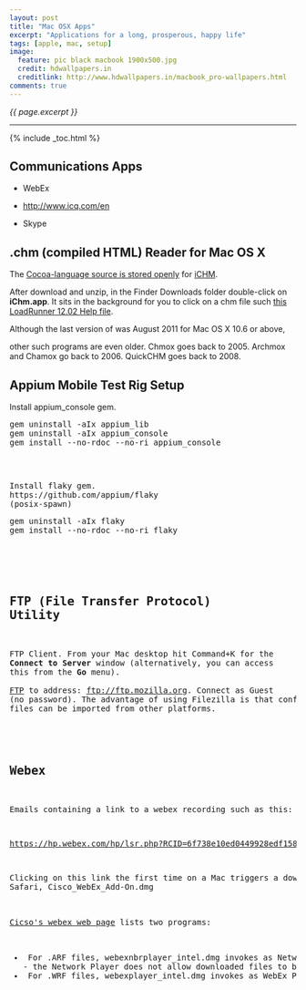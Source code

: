 ```yaml
---
layout: post
title: "Mac OSX Apps"
excerpt: "Applications for a long, prosperous, happy life"
tags: [apple, mac, setup]
image:
  feature: pic black macbook 1900x500.jpg
  credit: hdwallpapers.in
  creditlink: http://www.hdwallpapers.in/macbook_pro-wallpapers.html
comments: true
---
```

<i>{{ page.excerpt }}</i>
<hr />

{% include _toc.html %}



<a id="ComAppz"></a>

## Communications Apps

* WebEx

* http://www.icq.com/en

* Skype




<a id="chm_files"></a>

## .chm (compiled HTML) Reader for Mac OS X

The <a target="_blank" href="https://code.google.com/p/ichm/">
Cocoa-language source is stored openly</a>
for
<a target="_blank" href="http://www.macupdate.com/app/mac/28171/ichm">
iCHM</a>.

After download and unzip, in the Finder Downloads folder double-click on
<strong>iChm.app</strong>. 
It sits in the background for you to click on a chm file such
<a target="_blank" href="http://wilsonmar.com/LR/1202/help/Help.chm">
this LoadRunner 12.02 Help file</a>.

Although the last version of
was August 2011 for Mac OS X 10.6 or above,

other such programs are even older.
Chmox goes back to 2005.
Archmox and Chamox go back to 2006.
QuickCHM goes back to 2008.


<a id="AppiumSetupz"></a>

## Appium Mobile Test Rig Setup


<p class="Action">
Install appium_console gem.
<pre>
gem uninstall -aIx appium_lib
gem uninstall -aIx appium_console
gem install --no-rdoc --no-ri appium_console
<pre>

<p class="Action">
Install flaky gem.
https://github.com/appium/flaky
(posix-spawn)
<pre>
gem uninstall -aIx flaky
gem install --no-rdoc --no-ri flaky
</pre>




<a id="FTPz"></a>

## FTP (File Transfer Protocol) Utility

FTP Client.
From your Mac desktop hit Command+K for the <strong>Connect to Server</strong> window 
(alternatively, you can access this from the <strong>Go</strong> menu).
<a target="_blank" href="http://osxdaily.com/2011/02/07/ftp-from-mac/">
FTP</a> to address: ftp://ftp.mozilla.org. Connect as Guest (no password).
The advantage of using Filezilla is that configuration files can be imported from
other platforms.



<a id="Webexz"></a>

## Webex

Emails containing a link to a webex recording such as this:

https://hp.webex.com/hp/lsr.php?RCID=6f738e10ed0449928edf158f3069e719

Clicking on this link the first time on a Mac triggers a download for Safari,
Cisco_WebEx_Add-On.dmg

<a target="_blank" href="http://www.webex.com/play-webex-recording.html">
Cicso's webex web page</a> lists two programs:

<ul>
<li> For .ARF files, webexnbrplayer_intel.dmg invokes as Network Reocrind Player.pkg.
- the Network Player does not allow downloaded files to be saved.
<li> For .WRF files, webexplayer_intel.dmg invokes as WebEx Player.pkg.
</ul>


